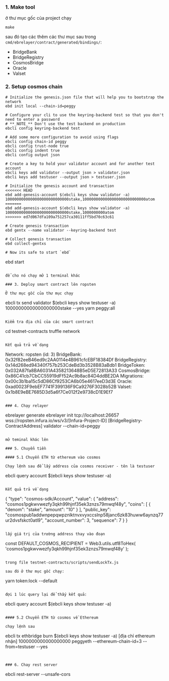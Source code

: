 <!-- @format -->

### 1. Make tool

ở thư mục gốc của project chạy

```
make
```

sau đó tạo các thêm các thư mục sau trong `cmd/ebrelayer/contract/generated/bindings/`:

- BridgeBank
- BridgeRegistry
- CosmosBridge
- Oracle
- Valset

### 2. Setup cosmos chain

```
# Initialize the genesis.json file that will help you to bootstrap the network
ebd init local --chain-id=peggy

# Configure your cli to use the keyring-backend test so that you don't need to enter a password
# **_NOTE_** Don't use the test backend on production
ebcli config keyring-backend test

# Add some more configuration to avoid using flags
ebcli config chain-id peggy
ebcli config trust-node true
ebcli config indent true
ebcli config output json

# Create a key to hold your validator account and for another test account
ebcli keys add validator --output json > validator.json
ebcli keys add testuser --output json > testuser.json

# Initialize the genesis account and transaction
<<<<<<< HEAD
ebd add-genesis-account $(ebcli keys show validator -a) 1000000000000000000000000000stake,1000000000000000000000000000atom
=======
ebd add-genesis-account $(ebcli keys show validator -a) 1000000000000000000000000000stake,1000000000atom
>>>>>>> ed7d067dfa109a751257ca30111ff5bd70c63c61

# Create genesis transaction
ebd gentx --name validator --keyring-backend test

# Collect genesis transaction
ebd collect-gentxs

# Now its safe to start `ebd`

```

ebd start

```

để cho nó chạy mở 1 terminal khác

### 3. Deploy smart contract lên ropsten

Ở thư mục gốc của thư mục chạy

```

ebcli tx send validator \$(ebcli keys show testuser -a) 10000000000000000000stake --yes
yarn peggy:all

```

Kiểm tra địa chỉ của các smart contract

```

cd testnet-contracts
truffle network

```

Kết quả trả về dạng

```

Network: ropsten (id: 3)
BridgeBank: 0x32f82eeB46ed9c2AA0114e4B961cfcEBF18384Df
BridgeRegistry: 0x14d268ed94340f757b253CdeBd3b3528B83aBdb1
BridgeToken: 0x032A87fa8BA6031A4358213648B5eD5E72813A33
CosmosBridge: 0x86C41cb7CbCC55919dFf52Ac9b8ac84D4ddBE2DA
Migrations: 0x00c3b1ba15c5dD86Cf9253CA6b05e4617eeD3d3E
Oracle: 0xad0023F9ebEF7741F399136F9Ca9276F3028b52B
Valset: 0x1b8E9eBE7685D3d5a6f7Ce012f2e9738cD1E9Ef7

```

### 4. Chạy relayer

```

ebrelayer generate
ebrelayer init tcp://localhost:26657 wss://ropsten.infura.io/ws/v3/[Infura-Project-ID] [BridgeRegistry-ContractAddress] validator --chain-id=peggy

```

mở teminal khác lên

### 5. Chuyển tiền

#### 5.1 Chuyển ETH từ ethereum vào cosmos

Chạy lệnh sau để lấy address của cosmos receiver - tên là testuser

```

ebcli query account \$(ebcli keys show testuser -a)

```

Kết quả trả về dạng

```

{
"type": "cosmos-sdk/Account",
"value": {
"address": "cosmos1pgkwvwezfy3qkh99hjnf35ek3znzs79mwqf48y",
"coins": [
{
"denom": "stake",
"amount": "10"
}
],
"public_key": "cosmospub1addwnpepqwpznlktnvxvyxccslnp58janc6zk83huww6aynzq77ur2dvsfskct0atl9",
"account_number": 3,
"sequence": 7
}
}

```

lấy giá trị của trường address thay vào đoạn

```

const DEFAULT_COSMOS_RECIPIENT = Web3.utils.utf8ToHex(
'cosmos1pgkwvwezfy3qkh99hjnf35ek3znzs79mwqf48y'
);

```

trong file testnet-contracts/scripts/sendLockTx.js

sau đó ở thư mục gốc chạy:

```

yarn token:lock --default

```

đợi 1 lúc query lại để thấy kết quả:

```

ebcli query account \$(ebcli keys show testuser -a)

```

#### 5.2 Chuyển ETH từ cosmos về Ethereum

chạy lệnh sau

```

ebcli tx ethbridge burn \$(ebcli keys show testuser -a) [địa chỉ ethereum nhận] 1000000000000000000 peggyeth --ethereum-chain-id=3 --from=testuser --yes

```


### 6. Chay rest server
```

ebcli rest-server --unsafe-cors

```

```
